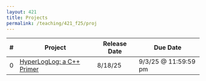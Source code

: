 ```yaml
---
layout: 421 
title: Projects
permalink: /teaching/421_f25/proj
---
```


| # | Project                   | Release Date | Due Date             |
|---|---------------------------|--------------|----------------------|
| 0 | [HyperLogLog: a C++ Primer](./p0) | 8/18/25      | 9/3/25 @ 11:59:59 pm |
